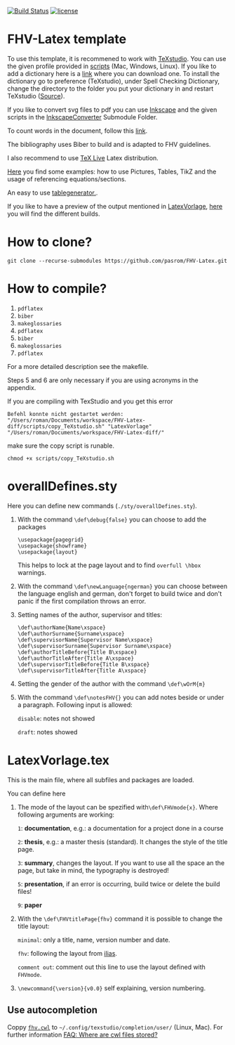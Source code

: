 [![Build Status](https://travis-ci.org/pasrom/FHV-Latex.svg?branch=master)](https://travis-ci.org/pasrom/FHV-Latex)
[![license](https://img.shields.io/github/license/mashape/apistatus.svg)](https://github.com/pasrom/FHV-Latex/blob/master/LICENSE)
#   FHV-Latex template

To use this template, it is recommened to work with [TeXstudio](http://texstudio.sourceforge.net). You can use the given profile provided in [scripts](https://github.com/pasrom/FHV-Latex/tree/master/scripts)  (Mac, Windows, Linux). If you like to add a dictionary here is a [link](https://extensions.libreoffice.org/extensions/german-de-at-frami-dictionaries) where you can download one. To install the dictionary go to preference (TeXstudio), under Spell Checking Dictionary, change the directory to the folder you put your dictionary in and restart TeXstudio ([Source](https://tex.stackexchange.com/questions/87650/dictionary-for-texstudio-no-dictionary-available/87652)).

If you like to convert svg files to pdf you can use [Inkscape](https://inkscape.org) and the given scripts in the [InkscapeConverter](https://gist.github.com/pasrom/0965be641547b34618926d404773cd94) Submodule Folder.

To count words in the document, follow this [link](https://tex.stackexchange.com/a/236448).

The bibliography uses Biber to build and is adapted to FHV guidelines.

I also recommend to use [TeX Live](https://www.tug.org/texlive/) Latex distribution. 

[Here](https://github.com/pasrom/FHV-Latex/blob/master/tex/Examples.tex) you find some examples: how to use Pictures, Tables, TikZ and the usage of referencing equations/sections.

An easy to use [tablegenerator.](http://www.tablesgenerator.com).

If you like to have a preview of the output mentioned in [LatexVorlage](https://github.com/pasrom/FHV-Latex#latexvorlagetex), [here](https://www.dropbox.com/sh/zu01sy61kavxjt9/AAAtWiXSjG5IDLw3g8G1s3Yka?dl=0) you will find the different builds.

# How to clone?

```
git clone --recurse-submodules https://github.com/pasrom/FHV-Latex.git
```


# How to compile?

 1. `pdflatex`
 2. `biber`
 3. `makeglossaries`
 4. `pdflatex`
 5. `biber`
 6. `makeglossaries`
 7. `pdflatex`

For a more detailed description see the makefile.

Steps 5 and 6 are only necessary if you are using acronyms in the appendix.

If you are compiling with TexStudio and you get this error

```
Befehl konnte nicht gestartet werden: "/Users/roman/Documents/workspace/FHV-Latex-diff/scripts/copy_TeXstudio.sh" "LatexVorlage" "/Users/roman/Documents/workspace/FHV-Latex-diff/"
```

make sure the copy script is runable.

```
chmod +x scripts/copy_TeXstudio.sh
```


# overallDefines.sty

Here you can define new commands (`./sty/overallDefines.sty`).

 1. With the command `\def\debug{false}` you can choose to add the packages
 
    ```
    \usepackage{pagegrid}
    \usepackage{showframe}
    \usepackage{layout}
    ```
    This helps to lock at the page layout and to find `overfull \hbox` warnings.
 2. With the command `\def\newLanguage{ngerman}` you can choose between the language english and german, don't forget to build twice and don't panic if the first compilation throws an error.
 3. Setting names of the author, supervisor and titles:
    ```
    \def\authorName{Name\xspace}
    \def\authorSurname{Surname\xspace}
    \def\supervisorName{Supervisor Name\xspace}
    \def\supervisorSurname{Supervisor Surname\xspace}
    \def\authorTitleBefore{Title B\xspace}
    \def\authorTitleAfter{Title A\xspace}   
    \def\supervisorTitleBefore{Title B\xspace}
    \def\supervisorTitleAfter{Title A\xspace}
    ```
 4. Setting the gender of the author with the command `\def\wOrM{m}`
 5. With the command `\def\notesFHV{}` you can add notes beside or under a paragraph. Following input is allowed:

    `disable`: notes not showed
    
    `draft`: notes showed
    
# LatexVorlage.tex

This is the main file, where all subfiles and packages are loaded.

You can define here 

 1. The mode of the layout can be spezified with`\def\FHVmode{x}`. Where following arguments are working:

    `1`: **documentation**, e.g.: a documentation for a project done in a course
    
    `2`: **thesis**, e.g.: a master thesis (standard). It changes the style of the title page.
    
    `3`: **summary**, changes the layout. If you want to use all the space an the 
    page, but take in mind, the typography is destroyed!

    `5`: **presentation**, if an error is occurring, build twice or delete the build files!
    
    `9`: **paper**

 2. With the `\def\FHVtitlePage{fhv}` command it is possible to change the title layout:

    `minimal`: only a title, name, version number and date.
    
    `fhv`: following the layout from [ilias](https://ilias.fhv.at/goto_ilias_fhv_at_file_350312_download.html).
    
    `comment out`: comment out this line to use the layout defined with `FHVmode`.
    
 4. `\newcommand{\version}{v0.0}` self explaining, version numbering.

## Use autocompletion

Coppy [`fhv.cwl`](https://github.com/pasrom/FHV-Latex/blob/master/scripts/fhv.cwl) to `~/.config/texstudio/completion/user/` (Linux, Mac). For further information [FAQ: Where are cwl files stored?](https://sourceforge.net/p/texstudio/wiki/Frequently%20Asked%20Questions/#where-are-cwl-files-stored)